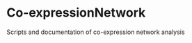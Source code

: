 Co-expressionNetwork
====================

Scripts and documentation of co-expression network analysis
